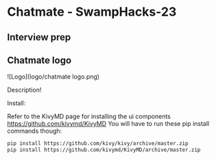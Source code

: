 Chatmate - SwampHacks-23
====================

Interview prep
---------------------

## Chatmate logo
![Logo](logo/chatmate logo.png)

Description!

Install:

Refer to the KivyMD page for installing the ui components https://github.com/kivymd/KivyMD
You will have to run these pip install commands though:
```bash
pip install https://github.com/kivy/kivy/archive/master.zip
pip install https://github.com/kivymd/KivyMD/archive/master.zip
```


